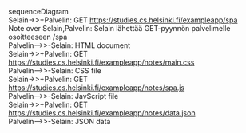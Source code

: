 sequenceDiagram<br>
    Selain->>+Palvelin: GET https://studies.cs.helsinki.fi/exampleapp/spa<br>
    Note over Selain,Palvelin: Selain lähettää GET-pyynnön palvelimelle osoitteeseen /spa<br>
    Palvelin-->>-Selain: HTML document<br>
    Selain->>+Palvelin: GET https://studies.cs.helsinki.fi/exampleapp/notes/main.css<br>
    Palvelin-->>-Selain: CSS file<br>
    Selain->>+Palvelin: GET https://studies.cs.helsinki.fi/exampleapp/notes/spa.js<br>
    Palvelin-->>-Selain: JavScript file<br>
    Selain->>+Palvelin: GET https://studies.cs.helsinki.fi/exampleapp/notes/data.json<br>
    Palvelin-->>-Selain:  JSON data<br>
  
  
   
